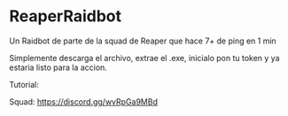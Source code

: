 # ReaperRaidbot
Un Raidbot de parte de la squad de Reaper que hace 7+ de ping en 1 min

Simplemente descarga el archivo, extrae el .exe, inicialo pon tu token y ya estaria listo para la accion.

Tutorial: 

Squad: https://discord.gg/wvRpGa9MBd
